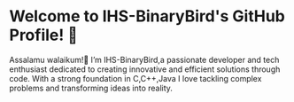 # Welcome to IHS-BinaryBird's GitHub Profile! 🦜

Assalamu walaikum!👋 I’m IHS-BinaryBird,a passionate developer and tech enthusiast dedicated to creating innovative and efficient solutions through code.
With a strong foundation in C,C++,Java I love tackling complex problems and transforming ideas into reality.
